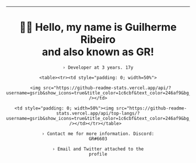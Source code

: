 <div align="center">

------------------------------------------------------------------

  # 👋🏻 Hello, my name is Guilherme Ribeiro<br>and also known as <b>GR</b>!

  <code align=center>› Developer at 3 years. 17y</code>

    <table><tr><td style="padding: 0; width=50%">

      <img src="https://github-readme-stats.vercel.app/api/?username=gsrib&show_icons=true&title_color=1c6cbf&text_color=246af9&bg_color=00000000&hide_border=true&icon_color=1c6cbf&hide_title=true&count_private=true" /></td>

      <td style="padding: 0; width=50%"><img src="https://github-readme-stats.vercel.app/api/top-langs/?username=gsrib&show_icons=true&title_color=1c6cbf&text_color=246af9&bg_color=00000000&hide_border=true&icon_color=00000000&count_private=true" /></td></tr></table>  

  <code align=center>› Contact me for more information. Discord: GR#6603</code>

  

  <code align=center>› Email and Twitter attached to the profile</code>

</div>
